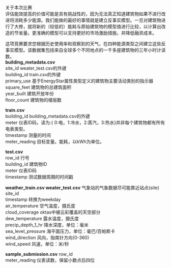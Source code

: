 关于本次比赛  
评估能效提高的价值可能是具有挑战性的，因为无法真正知道建筑物如果不进行改进将消耗多少能源。我们能做的最好的事情就是建立反事实模型。一旦对建筑物进行了大修，就将新的（较低的）能耗与原始建筑物的模型值进行比较，以计算出改造的节省量。更准确的模型可以支持更好的市场激励措施，并降低融资成本。  

这项竞赛要求您根据历史使用率和观察到的天气，在四种能源类型之间建立这些反事实模型。该数据集包括来自全球多个不同地点的一千多座建筑物的三年小时计读数。  
__building_metadata.csv__  
site_id  weater_test.csv的外键  
building_id  train.csv的外键  
primary_use 基于EnergyStar属性类型定义的建筑物主要活动类别的指示器  
square_feet 建筑物的总建筑面积  
year_built  建筑开放年份  
floor_count 建筑物的楼层数  

__train.csv__  
building_id  building_metadata.csv的外键  
meter 仪表ID码，读为:{ 0:电，1:冷水，2:蒸汽，3:热水}并非每个建筑物都有所有电表类型。  
timestamp 测量的时间  
meter_reading 目标变量。能耗，以kWh为单位。  
  
__test.csv__  
row_id 行号  
building_id 建筑物ID  
meter 仪表ID码  
timestamp 测试数据周期的时间戳  
  
__weather_train.csv  weater_test.csv__ 气象站的气象数据尽可能靠近站点(site)  
site_id   
timestamp 转换为weekday  
air_temperature  空气温度，摄氏度  
cloud_coverage  oktas中被云彩覆盖的天空部分  
dew_temperature 露水温度，摄氏度  
precip_depth_1_hr 降水深度，单位：毫米  
sea_level_pressure 海平面压力，单位：毫巴/百帕斯卡  
wind_direction 风向，指南针方向(0-360)  
wind_speed 风速，单位：米/秒  
  
__sample_submission.csv__ 
row_id  
meter_reading 仪表读数，保留小数点后四位  
